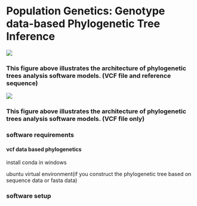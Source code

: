 # Population Genetics: Genotype data-based  Phylogenetic Tree Inference

<img src="https://user-images.githubusercontent.com/63479459/226971670-2696be48-4410-4795-bcb9-8e2936595ed6.png" >

### This figure above illustrates the architecture of phylogenetic trees analysis software models. (VCF file and reference sequence)

<img src="https://user-images.githubusercontent.com/63479459/226971695-6422a77b-de35-4a3c-9eba-caf6f6d41f58.png" >

### This figure above illustrates the architecture of phylogenetic trees analysis software models. (VCF file only)

###  software requirements 

#### vcf data based phylogenetics

install conda in windows


ubuntu virtual environment(if you construct the phylogenetic tree based on sequence data or fasta data)

### software setup




